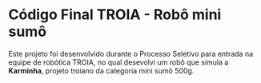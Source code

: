 # Código Final TROIA - Robô mini sumô

Este projeto foi desenvolvido durante o Processo Seletivo para entrada na equipe de robótica TROIA, no qual desevolvi um robô que simula a **Karminha**, projeto troiano da categoria mini sumô 500g.